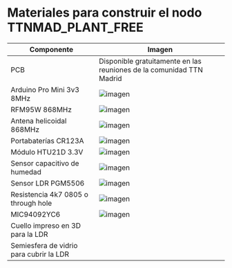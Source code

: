 # Materiales para construir el nodo TTNMAD_PLANT_FREE

| Componente | Imagen |
| ----------- | ----------- |
| PCB | Disponible gratuitamente en las reuniones de la comunidad TTN Madrid |
| Arduino Pro Mini 3v3 8MHz | ![imagen](https://user-images.githubusercontent.com/52624907/146686259-b0c8695c-0284-427c-8235-d900a6a9cf44.png) |
| RFM95W 868MHz | ![imagen](https://user-images.githubusercontent.com/52624907/146686304-6f63c346-85f2-48aa-bf96-096830942204.png) |
| Antena helicoidal 868MHz| ![imagen](https://user-images.githubusercontent.com/52624907/146686347-771b6687-339d-4651-ae15-4c7485778b47.png) |
| Portabaterías CR123A | ![imagen](https://user-images.githubusercontent.com/52624907/146686431-2f88ccf2-b073-4a61-b1d2-712db4d32160.png) |
| Módulo HTU21D 3.3V | ![imagen](https://user-images.githubusercontent.com/52624907/146686535-151160eb-d2cc-43f5-adff-e871e49f69b1.png) |
| Sensor capacitivo de humedad | ![imagen](https://user-images.githubusercontent.com/52624907/146686689-e722e305-b607-49c6-8aa6-01014babcd21.png) |
| Sensor LDR PGM5506 | ![imagen](https://user-images.githubusercontent.com/52624907/146686762-c3287880-3336-4fcf-b8a1-9e1892b0a3e3.png) |
| Resistencia 4k7 0805 o through hole | ![imagen](https://user-images.githubusercontent.com/52624907/146686842-42e4df89-4df5-4814-8530-c93489ec8eca.png) |
| MIC94092YC6 | ![imagen](https://user-images.githubusercontent.com/52624907/146686813-7670501f-8f4f-422f-b5bd-1eff2ea867f1.png) |
| Cuello impreso en 3D para la LDR | |
| Semiesfera de vidrio para cubrir la LDR | |
